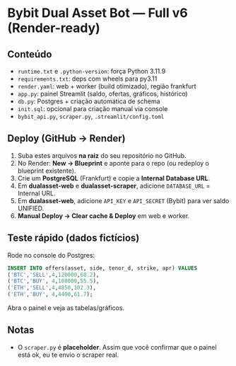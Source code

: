 # Bybit Dual Asset Bot — Full v6 (Render-ready)

## Conteúdo
- `runtime.txt` e `.python-version`: força Python 3.11.9
- `requirements.txt`: deps com wheels para py3.11
- `render.yaml`: web + worker (build otimizado), região frankfurt
- `app.py`: painel Streamlit (saldo, ofertas, gráficos, histórico)
- `db.py`: Postgres + criação automática de schema
- `init.sql`: opcional para criação manual via console
- `bybit_api.py`, `scraper.py`, `.streamlit/config.toml`

## Deploy (GitHub → Render)
1. Suba estes arquivos **na raiz** do seu repositório no GitHub.
2. No Render: **New → Blueprint** e aponte para o repo (ou redeploy o blueprint existente).
3. Crie um **PostgreSQL** (Frankfurt) e copie a **Internal Database URL**.
4. Em **dualasset-web** e **dualasset-scraper**, adicione `DATABASE_URL` = Internal URL.
5. Em **dualasset-web**, adicione `API_KEY` e `API_SECRET` (Bybit) para ver saldo UNIFIED.
6. **Manual Deploy → Clear cache & Deploy** em web e worker.

## Teste rápido (dados fictícios)
Rode no console do Postgres:
```sql
INSERT INTO offers(asset, side, tenor_d, strike, apr) VALUES
('BTC','SELL',4,120000,68.2),
('BTC','BUY', 4,108000,55.5),
('ETH','SELL',4,4850,102.3),
('ETH','BUY', 4,4400,61.7);
```
Abra o painel e veja as tabelas/gráficos.

## Notas
- O `scraper.py` é **placeholder**. Assim que você confirmar que o painel está ok, eu te envio o scraper real.
